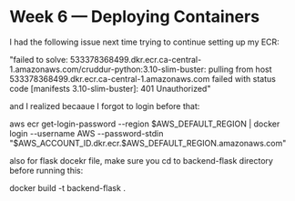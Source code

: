 # Week 6 — Deploying Containers


I had the following issue next time trying to continue setting up my ECR:


"failed to solve: 533378368499.dkr.ecr.ca-central-1.amazonaws.com/cruddur-python:3.10-slim-buster: pulling from host 533378368499.dkr.ecr.ca-central-1.amazonaws.com failed with status code [manifests 3.10-slim-buster]: 401 Unauthorized"

and I realized becaaue I forgot to login before that:

aws ecr get-login-password --region $AWS_DEFAULT_REGION | docker login --username AWS --password-stdin "$AWS_ACCOUNT_ID.dkr.ecr.$AWS_DEFAULT_REGION.amazonaws.com"

also for flask docekr file, make sure you cd to backend-flask directory before running this: 

docker build -t backend-flask .
